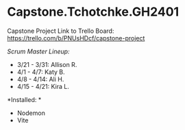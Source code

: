 # Capstone.Tchotchke.GH2401
Capstone Project
Link to Trello Board:
https://trello.com/b/PNUsHDcf/capstone-project

*Scrum Master Lineup:*
- 3/21 - 3/31: Allison R.
- 4/1 - 4/7: Katy B.
- 4/8 - 4/14: Ali H.
- 4/15 - 4/21: Kira L. 

*Installed: *
- Nodemon
- Vite

